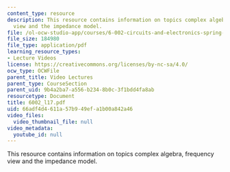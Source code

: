 ```yaml
---
content_type: resource
description: This resource contains information on topics complex algebra, frequency
  view and the impedance model.
file: /ol-ocw-studio-app/courses/6-002-circuits-and-electronics-spring-2007/66adf4d4611a57b949efa1b00a842a46_6002_l17.pdf
file_size: 184980
file_type: application/pdf
learning_resource_types:
- Lecture Videos
license: https://creativecommons.org/licenses/by-nc-sa/4.0/
ocw_type: OCWFile
parent_title: Video Lectures
parent_type: CourseSection
parent_uid: 9b4a2ba7-a556-b234-8b0c-3f1bdd4fa8ab
resourcetype: Document
title: 6002_l17.pdf
uid: 66adf4d4-611a-57b9-49ef-a1b00a842a46
video_files:
  video_thumbnail_file: null
video_metadata:
  youtube_id: null
---
```

This resource contains information on topics complex algebra, frequency view and the impedance model.